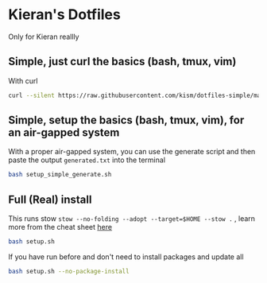 # Kieran's Dotfiles

Only for Kieran reallly

## Simple, just curl the basics (bash, tmux, vim)

With curl

```bash
curl --silent https://raw.githubusercontent.com/kism/dotfiles-simple/main/setup.sh | bash && . ~/.bashrc && bind -f ~/.inputrc
```

## Simple, setup the basics (bash, tmux, vim), for an air-gapped system

With a proper air-gapped system, you can use the generate script and then paste the output `generated.txt` into the terminal

```bash
bash setup_simple_generate.sh
```

## Full (Real) install

This runs stow `stow --no-folding --adopt --target=$HOME --stow .` , learn more from the cheat sheet [here](README_STOW.md)

```bash
bash setup.sh
```

If you have run before and don't need to install packages and update all

```bash
bash setup.sh --no-package-install
```
